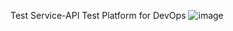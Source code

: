 Test Service-API Test Platform for DevOps
![image](https://github.com/zeroneqin/ts_api_test_platform/assets/3197403/5ae0ab2e-ccdd-4a61-a5ac-dea632da28cb)

